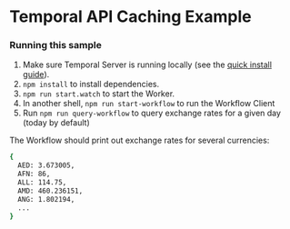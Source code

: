 # Temporal API Caching Example

### Running this sample

1. Make sure Temporal Server is running locally (see the [quick install guide](https://docs.temporal.io/docs/server/quick-install/)).
1. `npm install` to install dependencies.
1. `npm run start.watch` to start the Worker.
1. In another shell, `npm run start-workflow` to run the Workflow Client
1. Run `npm run query-workflow` to query exchange rates for a given day (today by default)

The Workflow should print out exchange rates for several currencies:

```bash
{
  AED: 3.673005,
  AFN: 86,
  ALL: 114.75,
  AMD: 460.236151,
  ANG: 1.802194,
  ...
}
```
